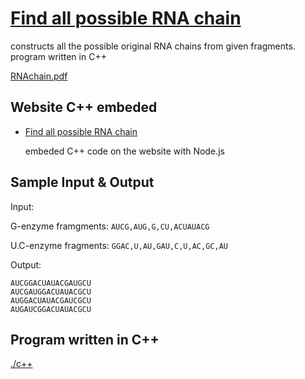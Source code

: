 # [Find all possible RNA chain](https://lit-harbor-79782.herokuapp.com/)

constructs all the possible original RNA chains from given fragments. program written in C++

[RNAchain.pdf](https://github.com/risatoy/RNAchain/blob/master/rnachain.pdf)


## Website C++ embeded

* [Find all possible RNA chain](https://lit-harbor-79782.herokuapp.com/)

   embeded C++ code on the website with Node.js


## Sample Input & Output

Input:

G-enzyme framgments: ```AUCG,AUG,G,CU,ACUAUACG```

U.C-enzyme fragments: ```GGAC,U,AU,GAU,C,U,AC,GC,AU```

Output:

```
AUCGGACUAUACGAUGCU
AUCGAUGGACUAUACGCU
AUGGACUAUACGAUCGCU
AUGAUCGGACUAUACGCU
```

## Program written in C++
[./c++](https://github.com/risatoy/RNAchain/tree/master/c%2B%2B)
